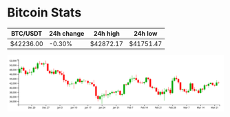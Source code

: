# Bitcoin Stats

BTC/USDT|24h change|24h high|24h low|
|---|---|---|---|
|$42236.00|-0.30%|$42872.17|$41751.47|

<img src="./chart.svg">
